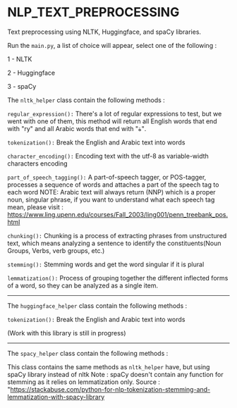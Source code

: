 # NLP_TEXT_PREPROCESSING
Text preprocessing using NLTK, Huggingface, and spaCy libraries.

Run the `main.py`, a list of choice will appear, select one of the following : 

1 - NLTK

2 - Huggingface

3 - spaCy


The `nltk_helper` class contain the following methods : 


`regular_expression():` There's a lot of regular expressions to test, but we went with one of them, this method will return all English words that end with "ry" and all Arabic words that end with "ة".

`tokenization():` Break the English and Arabic text into words

`character_encoding():` Encoding text with the utf-8 as variable-width characters encoding

`part_of_speech_tagging():` A part-of-speech tagger, or POS-tagger, processes a sequence of words and attaches a part of the speech tag to each word
NOTE: Arabic text will always return (NNP) which is a proper noun, singular phrase, if you want to understand what each speech tag mean, please visit :  https://www.ling.upenn.edu/courses/Fall_2003/ling001/penn_treebank_pos.html

`chunking():` Chunking is a process of extracting phrases from unstructured text, which means analyzing a sentence to identify the constituents(Noun Groups, Verbs, verb groups, etc.)

`stemming():` Stemming words and get the word singular if it is plural

`lemmatization():` Process of grouping together the different inflected forms of a word, so they can be analyzed as a single item.


----------------------

The `huggingface_helper` class contain the following methods : 


`tokenization():` Break the English and Arabic text into words

(Work with this library is still in progress)

----------------------

The `spacy_helper` class contain the following methods : 

This class contains the same methods as `nltk_helper` have, but using spaCy library instead of nltk
Note : spaCy doesn't contain any function for stemming as it relies on lemmatization only.
Source : "https://stackabuse.com/python-for-nlp-tokenization-stemming-and-lemmatization-with-spacy-library

